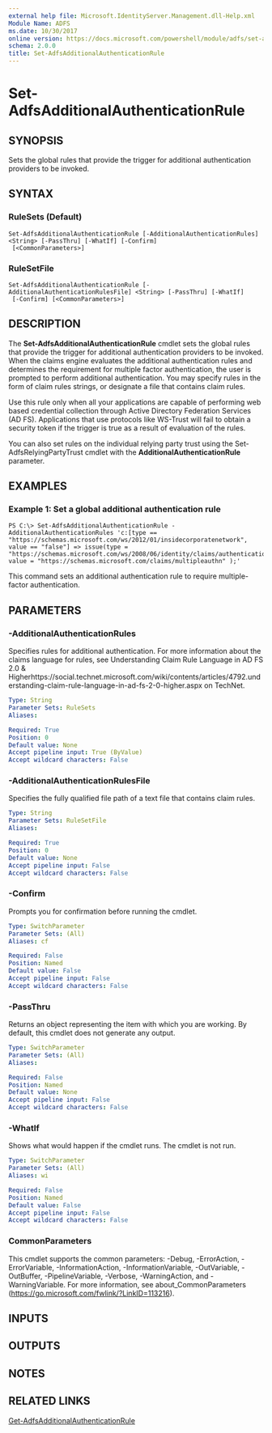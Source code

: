 ```yaml
---
external help file: Microsoft.IdentityServer.Management.dll-Help.xml
Module Name: ADFS
ms.date: 10/30/2017
online version: https://docs.microsoft.com/powershell/module/adfs/set-adfsadditionalauthenticationrule?view=windowsserver2012r2-ps&wt.mc_id=ps-gethelp
schema: 2.0.0
title: Set-AdfsAdditionalAuthenticationRule
---
```


# Set-AdfsAdditionalAuthenticationRule

## SYNOPSIS
Sets the global rules that provide the trigger for additional authentication providers to be invoked.

## SYNTAX

### RuleSets (Default)
```
Set-AdfsAdditionalAuthenticationRule [-AdditionalAuthenticationRules] <String> [-PassThru] [-WhatIf] [-Confirm]
 [<CommonParameters>]
```

### RuleSetFile
```
Set-AdfsAdditionalAuthenticationRule [-AdditionalAuthenticationRulesFile] <String> [-PassThru] [-WhatIf]
 [-Confirm] [<CommonParameters>]
```

## DESCRIPTION
The **Set-AdfsAdditionalAuthenticationRule** cmdlet sets the global rules that provide the trigger for additional authentication providers to be invoked.
When the claims engine evaluates the additional authentication rules and determines the requirement for multiple factor authentication, the user is prompted to perform additional authentication.
You may specify rules in the form of claim rules strings, or designate a file that contains claim rules.

Use this rule only when all your applications are capable of performing web based credential collection through Active Directory Federation Services (AD FS).
Applications that use protocols like WS-Trust will fail to obtain a security token if the trigger is true as a result of evaluation of the rules.

You can also set rules on the individual relying party trust using the Set-AdfsRelyingPartyTrust cmdlet with the **AdditionalAuthenticationRule** parameter.

## EXAMPLES

### Example 1: Set a global additional authentication rule
```
PS C:\> Set-AdfsAdditionalAuthenticationRule -AdditionalAuthenticationRules 'c:[type == "https://schemas.microsoft.com/ws/2012/01/insidecorporatenetwork", value == "false"] => issue(type = "https://schemas.microsoft.com/ws/2008/06/identity/claims/authenticationmethod", value = "https://schemas.microsoft.com/claims/multipleauthn" );'
```

This command sets an additional authentication rule to require multiple-factor authentication.

## PARAMETERS

### -AdditionalAuthenticationRules
Specifies rules for additional authentication.
For more information about the claims language for rules, see Understanding Claim Rule Language in AD FS 2.0 & Higherhttps://social.technet.microsoft.com/wiki/contents/articles/4792.understanding-claim-rule-language-in-ad-fs-2-0-higher.aspx on TechNet.

```yaml
Type: String
Parameter Sets: RuleSets
Aliases: 

Required: True
Position: 0
Default value: None
Accept pipeline input: True (ByValue)
Accept wildcard characters: False
```

### -AdditionalAuthenticationRulesFile
Specifies the fully qualified file path of a text file that contains claim rules.

```yaml
Type: String
Parameter Sets: RuleSetFile
Aliases: 

Required: True
Position: 0
Default value: None
Accept pipeline input: False
Accept wildcard characters: False
```

### -Confirm
Prompts you for confirmation before running the cmdlet.

```yaml
Type: SwitchParameter
Parameter Sets: (All)
Aliases: cf

Required: False
Position: Named
Default value: False
Accept pipeline input: False
Accept wildcard characters: False
```

### -PassThru
Returns an object representing the item with which you are working.
By default, this cmdlet does not generate any output.

```yaml
Type: SwitchParameter
Parameter Sets: (All)
Aliases: 

Required: False
Position: Named
Default value: None
Accept pipeline input: False
Accept wildcard characters: False
```

### -WhatIf
Shows what would happen if the cmdlet runs.
The cmdlet is not run.

```yaml
Type: SwitchParameter
Parameter Sets: (All)
Aliases: wi

Required: False
Position: Named
Default value: False
Accept pipeline input: False
Accept wildcard characters: False
```

### CommonParameters
This cmdlet supports the common parameters: -Debug, -ErrorAction, -ErrorVariable, -InformationAction, -InformationVariable, -OutVariable, -OutBuffer, -PipelineVariable, -Verbose, -WarningAction, and -WarningVariable. For more information, see about_CommonParameters (https://go.microsoft.com/fwlink/?LinkID=113216).

## INPUTS

## OUTPUTS

## NOTES

## RELATED LINKS

[Get-AdfsAdditionalAuthenticationRule](./Get-AdfsAdditionalAuthenticationRule.md)

